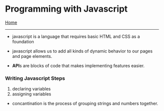 # Programming with Javascript

[Home](https://justinhamerly.github.io/reading-notes/)

---

- javascript is a language that requires basic HTML and CSS as a foundation
- javascript allows us to add all kinds of dynamic behavior to our pages and page elements.

- **API**s are blocks of code that makes implementing features easier.

### Writing Javascript Steps
1. declaring variables
2. assigning variables

- concantination is the process of grouping strings and numbers together.
